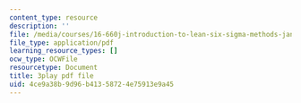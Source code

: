 ```yaml
---
content_type: resource
description: ''
file: /media/courses/16-660j-introduction-to-lean-six-sigma-methods-january-iap-2012/4ce9a38b9d96b41358724e75913e9a45_uVlkeGHup6E.pdf
file_type: application/pdf
learning_resource_types: []
ocw_type: OCWFile
resourcetype: Document
title: 3play pdf file
uid: 4ce9a38b-9d96-b413-5872-4e75913e9a45
---
```

